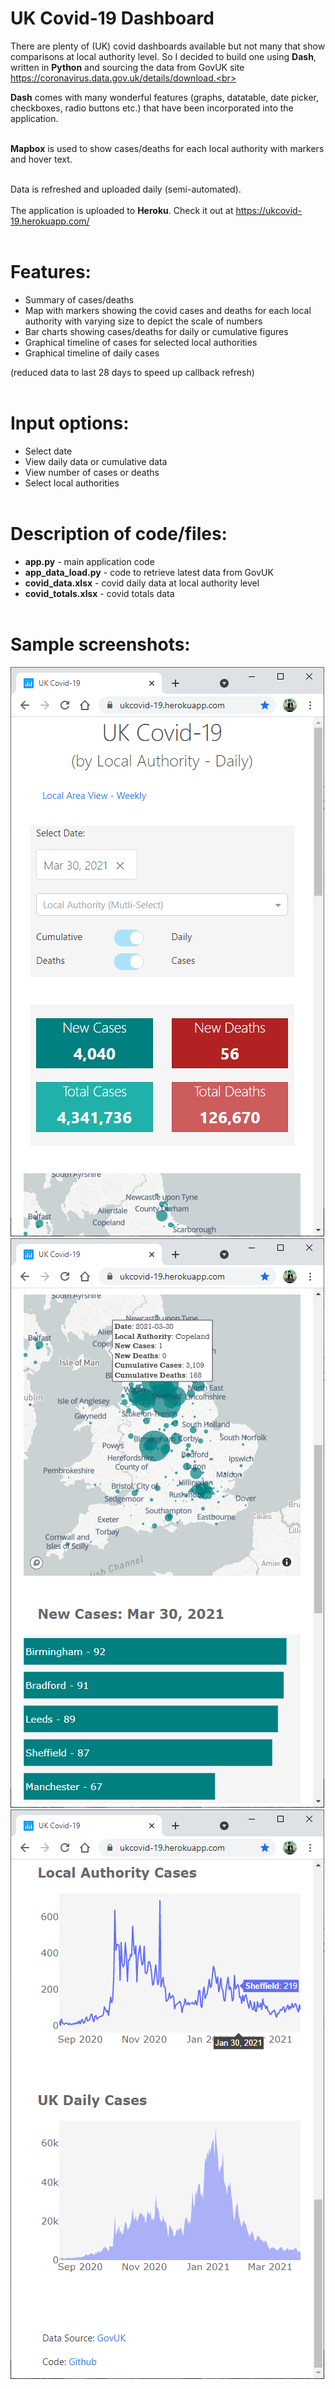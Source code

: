 # UK Covid-19 Dashboard
There are plenty of (UK) covid dashboards available but not many that show comparisons at local authority level. So I decided to build one using **Dash**, written in **Python** and sourcing the data from GovUK site https://coronavirus.data.gov.uk/details/download.<br><br>

**Dash** comes with many wonderful features (graphs, datatable, date picker, checkboxes, radio buttons etc.) that have been incorporated into the application.<br><br>

**Mapbox** is used to show cases/deaths for each local authority with markers and hover text.<br><br>

Data is refreshed and uploaded daily (semi-automated).<br><br>
The application is uploaded to **Heroku**. Check it out at https://ukcovid-19.herokuapp.com/<br><br>

# Features:
- Summary of cases/deaths
- Map with markers showing the covid cases and deaths for each local authority with varying size to depict the scale of numbers
- Bar charts showing cases/deaths for daily or cumulative figures
- Graphical timeline of cases for selected local authorities
- Graphical timeline of daily cases<br>

(reduced data to last 28 days to speed up callback refresh)<br><br>

# Input options:
- Select date
- View daily data or cumulative data
- View number of cases or deaths
- Select local authorities<br><br>

# Description of code/files:
 - **app.py** - main application code
 - **app_data_load.py** - code to retrieve latest data from GovUK
 - **covid_data.xlsx** - covid daily data at local authority level
 - **covid_totals.xlsx** - covid totals data<br><br>

# Sample screenshots:
![alt text](https://github.com/waiky8/ukcovid-19/blob/main/screenshot1.png)
![alt text](https://github.com/waiky8/ukcovid-19/blob/main/screenshot2.png)
![alt text](https://github.com/waiky8/ukcovid-19/blob/main/screenshot3.png)
